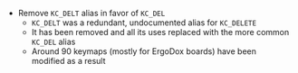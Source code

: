 * Remove `KC_DELT` alias in favor of `KC_DEL`
    * `KC_DELT` was a redundant, undocumented alias for `KC_DELETE`
    * It has been removed and all its uses replaced with the more common `KC_DEL` alias
    * Around 90 keymaps (mostly for ErgoDox boards) have been modified as a result
